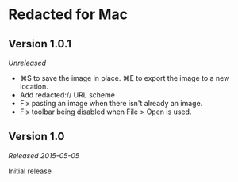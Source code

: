 # Redacted for Mac

## Version 1.0.1

*Unreleased*

* ⌘S to save the image in place. ⌘E to export the image to a new location.
* Add redacted:// URL scheme
* Fix pasting an image when there isn't already an image.
* Fix toolbar being disabled when File > Open is used.


## Version 1.0

*Released 2015-05-05*

Initial release
